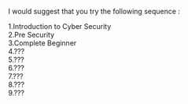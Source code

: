 I would suggest that you try the following sequence :

1.Introduction to Cyber Security <br>
2.Pre Security <br>
3.Complete Beginner <br>
4.??? <br>
5.??? <br>
6.??? <br>
7.??? <br>
8.??? <br>
9.??? <br>
